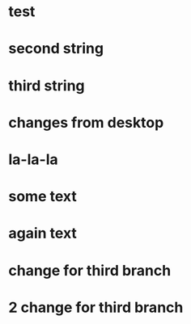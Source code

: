 # test
# second string
# third string
# changes from desktop
# la-la-la
# some text
# again text
# change for third branch
# 2 change for third branch